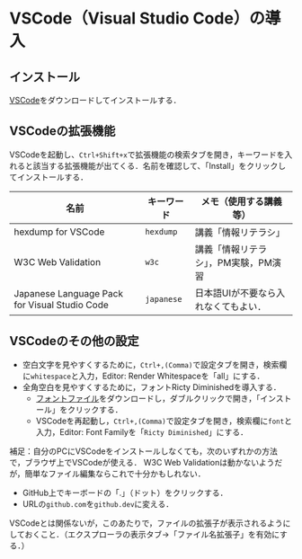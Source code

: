 # VSCode（Visual Studio Code）の導入

## インストール

[VSCode](https://code.visualstudio.com/)をダウンロードしてインストールする．

## VSCodeの拡張機能

VSCodeを起動し、`Ctrl+Shift+x`で拡張機能の検索タブを開き，キーワードを入れると該当する拡張機能が出てくる．名前を確認して、「Install」をクリックしてインストールする．

名前|キーワード|メモ（使用する講義等）
---|---|---
hexdump for VSCode|`hexdump`|講義「情報リテラシ」
W3C Web Validation|`w3c`|講義「情報リテラシ」，PM実験，PM演習
Japanese Language Pack for Visual Studio Code|`japanese`|日本語UIが不要なら入れなくてもよい．

## VSCodeのその他の設定

- 空白文字を見やすくするために，`Ctrl+,(Comma)`で設定タブを開き，検索欄に`whitespace`と入力，Editor: Render Whitespaceを「all」にする．
- 全角空白を見やすくするために，フォントRicty Diminishedを導入する．
    - [フォントファイル](https://github.com/edihbrandon/RictyDiminished/raw/master/RictyDiminished-Regular.ttf)をダウンロードし，ダブルクリックで開き，「インストール」をクリックする．
    - VSCodeを再起動し，`Ctrl+,(Comma)`で設定タブを開き，検索欄に`font`と入力，Editor: Font Familyを「`Ricty Diminished`」にする．

補足：自分のPCにVSCodeをインストールしなくても，次のいずれかの方法で，ブラウザ上でVSCodeが使える．
W3C Web Validationは動かないようだが，簡単なファイル編集ならこれで十分かもしれない．

- GitHub上でキーボードの「.」（ドット）をクリックする．
- URLの`github.com`を`github.dev`に変える．

VSCodeとは関係ないが，このあたりで，ファイルの拡張子が表示されるようにしておくこと．（エクスプローラの表示タブ→「ファイル名拡張子」を有効にする．）
